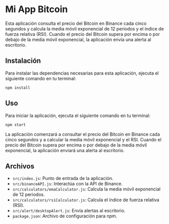 # Mi App Bitcoin

Esta aplicación consulta el precio del Bitcoin en Binance cada cinco segundos y calcula la media móvil exponencial de 12 periodos y el índice de fuerza relativa (RSI). Cuando el precio del Bitcoin supera por encima o por debajo de la media móvil exponencial, la aplicación envía una alerta al escritorio.

## Instalación

Para instalar las dependencias necesarias para esta aplicación, ejecuta el siguiente comando en tu terminal:

```
npm install
```

## Uso

Para iniciar la aplicación, ejecuta el siguiente comando en tu terminal:

```
npm start
```

La aplicación comenzará a consultar el precio del Bitcoin en Binance cada cinco segundos y a calcular la media móvil exponencial y el RSI. Cuando el precio del Bitcoin supera por encima o por debajo de la media móvil exponencial, la aplicación enviará una alerta al escritorio.

## Archivos

- `src/index.js`: Punto de entrada de la aplicación.
- `src/binanceAPI.js`: Interactúa con la API de Binance.
- `src/calculators/emaCalculator.js`: Calcula la media móvil exponencial de 12 periodos.
- `src/calculators/rsiCalculator.js`: Calcula el índice de fuerza relativa (RSI).
- `src/alert/desktopAlert.js`: Envía alertas al escritorio.
- `package.json`: Archivo de configuración para npm.